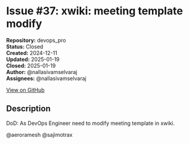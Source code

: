 # Issue #37: xwiki: meeting template modify

**Repository:** devops_pro  
**Status:** Closed  
**Created:** 2024-12-11  
**Updated:** 2025-01-19  
**Closed:** 2025-01-19  
**Author:** @nallasivamselvaraj  
**Assignees:** @nallasivamselvaraj  

[View on GitHub](https://github.com/Simtestlab/devops_pro/issues/37)

## Description

DoD: As DevOps Engineer need to modify meeting template in xwiki.

@aeroramesh @sajimotrax 